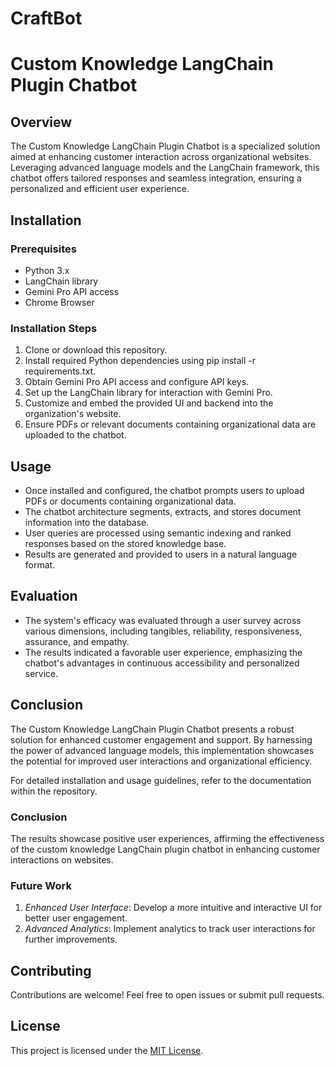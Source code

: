 # CraftBot
# Custom Knowledge LangChain Plugin Chatbot

## Overview
The Custom Knowledge LangChain Plugin Chatbot is a specialized solution aimed at enhancing customer interaction across organizational websites. Leveraging advanced language models and the LangChain framework, this chatbot offers tailored responses and seamless integration, ensuring a personalized and efficient user experience.

## Installation

### Prerequisites
- Python 3.x
- LangChain library
- Gemini Pro API access
- Chrome Browser

### Installation Steps
1. Clone or download this repository.
2. Install required Python dependencies using pip install -r requirements.txt.
3. Obtain Gemini Pro API access and configure API keys.
4. Set up the LangChain library for interaction with Gemini Pro.
5. Customize and embed the provided UI and backend into the organization's website.
6. Ensure PDFs or relevant documents containing organizational data are uploaded to the chatbot.

## Usage
- Once installed and configured, the chatbot prompts users to upload PDFs or documents containing organizational data.
- The chatbot architecture segments, extracts, and stores document information into the database.
- User queries are processed using semantic indexing and ranked responses based on the stored knowledge base.
- Results are generated and provided to users in a natural language format.

## Evaluation
- The system's efficacy was evaluated through a user survey across various dimensions, including tangibles, reliability, responsiveness, assurance, and empathy.
- The results indicated a favorable user experience, emphasizing the chatbot's advantages in continuous accessibility and personalized service.

## Conclusion
The Custom Knowledge LangChain Plugin Chatbot presents a robust solution for enhanced customer engagement and support. By harnessing the power of advanced language models, this implementation showcases the potential for improved user interactions and organizational efficiency.

For detailed installation and usage guidelines, refer to the documentation within the repository.
### Conclusion
The results showcase positive user experiences, affirming the effectiveness of the custom knowledge LangChain plugin chatbot in enhancing customer interactions on websites.

### Future Work
1. *Enhanced User Interface*: Develop a more intuitive and interactive UI for better user engagement.
2. *Advanced Analytics*: Implement analytics to track user interactions for further improvements.

## Contributing

Contributions are welcome! Feel free to open issues or submit pull requests.

## License

This project is licensed under the [MIT License](LICENSE).
